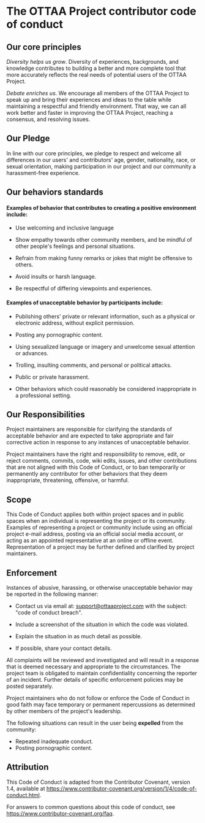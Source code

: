 # The OTTAA Project contributor code of conduct

## Our core principles

 *Diversity helps us  grow*. Diversity of experiences, backgrounds, and knowledge contributes to building a better and more complete tool that more accurately reflects the real needs of potential users of the OTTAA Project. 

*Debate enriches us*. We encourage all members of the OTTAA Project to speak up and bring their experiences and ideas to the table while maintaining a respectful and friendly environment. That way, we can all work better and faster in improving the OTTAA Project, reaching a consensus, and resolving issues.

## Our Pledge

In line with our core principles, we pledge to respect and welcome all differences in our users' and contributors' age, gender, nationality, race, or sexual orientation, making participation in our project and our community a harassment-free experience.


## Our behaviors standards

#### Examples of behavior that contributes to creating a positive environment include:

* Use welcoming and inclusive language

* Show empathy towards other community members, and be mindful of other people's feelings and personal situations.

* Refrain from making funny remarks or jokes that might be offensive to others.

* Avoid insults or harsh language.

* Be respectful of differing viewpoints and experiences.


#### Examples of unacceptable behavior by participants include:

* Publishing others' private or relevant information, such as a physical or electronic address, without explicit permission.

* Posting any pornographic content.

* Using sexualized language or imagery and unwelcome sexual attention or advances.

* Trolling, insulting comments, and personal or political attacks.

* Public or private harassment.

* Other behaviors which could reasonably be considered inappropriate in a professional setting.


## Our Responsibilities

Project maintainers are responsible for clarifying the standards of acceptable behavior and are expected to take appropriate and fair corrective action in response to any instances of unacceptable behavior.

Project maintainers have the right and responsibility to remove, edit, or reject comments, commits, code, wiki edits, issues, and other contributions that are not aligned with this Code of Conduct, or to ban temporarily or permanently any contributor for other behaviors that they deem inappropriate, threatening, offensive, or harmful.

## Scope

This Code of Conduct applies both within project spaces and in public spaces when an individual is representing the project or its community. Examples of representing a project or community include using an official project e-mail address, posting via an official social media account, or acting as an appointed representative at an online or offline event. Representation of a project may be further defined and clarified by project maintainers.

## Enforcement

Instances of abusive, harassing, or otherwise unacceptable behavior may be reported in the following manner:

* Contact us via email at: support@ottaaproject.com with the subject: "code of conduct breach".

* Include a screenshot of the situation in which the code was violated.

* Explain the situation in as much detail as possible.

* If possible, share your contact details.


All complaints will be reviewed and investigated and will result in a response that is deemed necessary and appropriate to the circumstances. The project team is obligated to maintain confidentiality concerning the reporter of an incident. Further details of specific enforcement policies may be posted separately.

Project maintainers who do not follow or enforce the Code of Conduct in good faith may face temporary or permanent repercussions as determined by other members of the project's leadership.


The following situations can result in the user being **expelled** from the community:

* Repeated inadequate conduct.
* Posting pornographic content.

## Attribution
This Code of Conduct is adapted from the Contributor Covenant, version 1.4, available at https://www.contributor-covenant.org/version/1/4/code-of-conduct.html.

For answers to common questions about this code of conduct, see https://www.contributor-covenant.org/faq.
